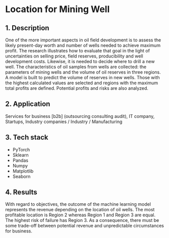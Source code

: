 # Location for Mining Well

## 1. Description
One of the more important aspects in oil field development is to assess the likely present-day worth and number of wells needed to achieve maximum profit. The research illustrates how to evaluate that goal in the light of uncertainties on selling price, field reserves, producibility and well development costs. Likewise, it is needed to decide where to drill a new well. The characteristics of oil samples from wells are collected: the parameters of mining wells and the volume of oil reserves in three regions. A model is built to predict the volume of reserves in new wells. Those with the highest calculated values are selected and regions with the maximum total profits are defined. Potential profits and risks are also analyzed.

## 2. Application
Services for business [b2b] (outsourcing consulting audit), IT company, Startups, Industry companies / Industry / Manufacturing

## 3. Tech stack
- PyTorch
- Sklearn
- Pandas
- Numpy
- Matplotlib
- Seaborn

## 4. Results
With regard to objectives, the outcome of the machine learning model represents the revenue depending on the location of oil wells. The most profitable location is Region 2 whereas Region 1 and Region 3 are equal. The highest risk of failure has Region 3. As a consequence, there must be some trade-off between potential revenue and unpredictable circumstances for business.

